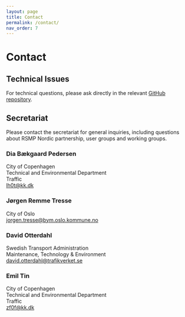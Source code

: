 ```yaml
---
layout: page
title: Contact
permalink: /contact/
nav_order: 7
---
```


# Contact

## Technical Issues
For technical questions, please ask directly in the relevant [GitHub repository](https://github.com/rsmp-nordic). 

## Secretariat
Please contact the secretariat for general inquiries, including questions about RSMP Nordic partnership, user groups and working groups.

### Dia Bækgaard Pedersen
City of Copenhagen  
Technical and Environmental Department  
Traffic  
[lh0t@kk.dk](mailto:lh0t@kk.dk)

### Jørgen Remme Tresse
City of Oslo  
[jorgen.tresse@bym.oslo.kommune.no](mailto:jorgen.tresse@bym.oslo.kommune.no)

### David Otterdahl
Swedish Transport Administration  
Maintenance, Technology & Environment  
[david.otterdahl@trafikverket.se](mailto:david.otterdahl@trafikverket.se)  

### Emil Tin
City of Copenhagen  
Technical and Environmental Department  
Traffic  
[zf0f@kk.dk](mailto:zf0f@kk.dk)  
